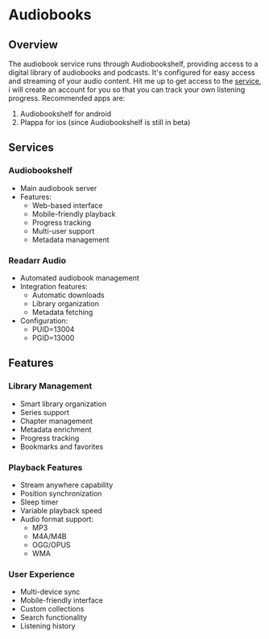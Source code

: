 # Audiobooks

## Overview

The audiobook service runs through Audiobookshelf, providing access to a digital library of audiobooks and podcasts. It's configured for easy access and streaming of your audio content.
Hit me up to get access to the [service](https://audiobooks.theobeorodeo.rodeo), i will create an account for you so that you can track your own listening progress. Recommended apps are:

1. Audiobookshelf for android
2. Plappa for ios (since Audiobookshelf is still in beta)

## Services

### Audiobookshelf

- Main audiobook server
- Features:
  - Web-based interface
  - Mobile-friendly playback
  - Progress tracking
  - Multi-user support
  - Metadata management

### Readarr Audio

- Automated audiobook management
- Integration features:
  - Automatic downloads
  - Library organization
  - Metadata fetching
- Configuration:
  - PUID=13004
  - PGID=13000

## Features

### Library Management

- Smart library organization
- Series support
- Chapter management
- Metadata enrichment
- Progress tracking
- Bookmarks and favorites

### Playback Features

- Stream anywhere capability
- Position synchronization
- Sleep timer
- Variable playback speed
- Audio format support:
  - MP3
  - M4A/M4B
  - OGG/OPUS
  - WMA

### User Experience

- Multi-device sync
- Mobile-friendly interface
- Custom collections
- Search functionality
- Listening history
